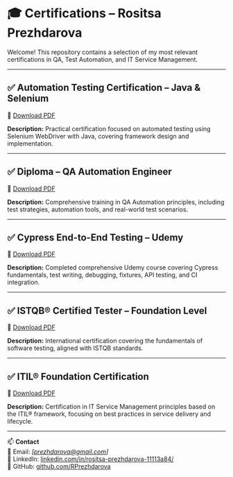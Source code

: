 # 🎓 Certifications – Rositsa Prezhdarova

Welcome! This repository contains a selection of my most relevant certifications in QA, Test Automation, and IT Service Management.

---

## ✅ Automation Testing Certification – Java & Selenium

🔗 [Download PDF](./AutomationTesting_Certification_Java_Selenium.pdf)

**Description:** Practical certification focused on automated testing using Selenium WebDriver with Java, covering framework design and implementation.

---

## ✅ Diploma – QA Automation Engineer

🔗 [Download PDF](./Diploma%20for%20QA%20Automation%20Engineer.pdf)

**Description:** Comprehensive training in QA Automation principles, including test strategies, automation tools, and real-world test scenarios.

---

## ✅ Cypress End-to-End Testing – Udemy

🔗 [Download PDF](./Cypress_Udemy_Certificate.pdf)

**Description:** Completed comprehensive Udemy course covering Cypress fundamentals, test writing, debugging, fixtures, API testing, and CI integration.

---

## ✅ ISTQB® Certified Tester – Foundation Level

🔗 [Download PDF](./ISTQB_FoundationLevel_Prezzhdarova_27_09_2022.pdf)

**Description:** International certification covering the fundamentals of software testing, aligned with ISTQB standards.

---

## ✅ ITIL® Foundation Certification

🔗 [Download PDF](./ITIL_Certification_Rositsa.pdf)

**Description:** Certification in IT Service Management principles based on the ITIL® framework, focusing on best practices in service delivery and lifecycle.

---

📫 **Contact**  
📧 Email: *[prezhdarova@gmail.com]*  
🔗 LinkedIn: [linkedin.com/in/rositsa-prezhdarova-11113a84/](https://linkedin.com/in/rositsa-prezhdarova-11113a84/)  
🔗 GitHub: [github.com/RPrezhdarova](https://github.com/RPrezhdarova)

